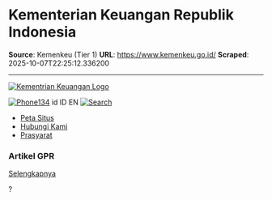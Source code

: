 # Kementerian Keuangan Republik Indonesia

**Source**: Kemenkeu (Tier 1)
**URL**: https://www.kemenkeu.go.id/
**Scraped**: 2025-10-07T22:25:12.336200

---

[![Kementrian Keuangan Logo](https://www.kemenkeu.go.id/assets/logo-atas.png)](https://www.kemenkeu.go.id/home)


[![Phone](https://www.kemenkeu.go.id/assets/icons/icon-phone.png)134](tel:134 "134")
id 
ID  EN 
[![Search](https://www.kemenkeu.go.id/assets/icons/icon-search.png)](https://www.kemenkeu.go.id/)
  * [Peta Situs](https://www.kemenkeu.go.id/peta-situs)
  * [Hubungi Kami](https://www.kemenkeu.go.id/hubungi-kami)
  * [Prasyarat](https://www.kemenkeu.go.id/prasyarat)


###  Artikel GPR 
[Selengkapnya ](https://www.kominfo.go.id/)


?
